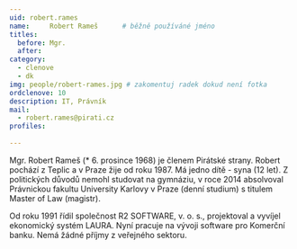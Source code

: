 ```yaml
---
uid: robert.rames
name:     Robert Rameš  	# běžně používáné jméno
titles:
  before: Mgr.
  after: 
category:
  - clenove
  - dk
img: people/robert-rames.jpg # zakomentuj radek dokud není fotka
ordclenove: 10
description: IT, Právník
mail:
  - robert.rames@pirati.cz
profiles:
 
---
```


Mgr. Robert Rameš (* 6. prosince 1968) je členem Pirátské strany. 
Robert pochází z Teplic a v Praze žije od roku 1987. Má jedno dítě - syna (12 let).
Z politických důvodů nemohl studovat na gymnáziu, v roce 2014 absolvoval Právnickou fakultu University Karlovy v Praze (denní studium) s titulem Master of Law (magistr).

Od roku 1991 řídil společnost R2 SOFTWARE, v. o. s., projektoval a vyvíjel ekonomický systém LAURA. Nyní pracuje na vývoji software pro Komerční banku. Nemá žádné příjmy z veřejného sektoru.
